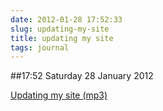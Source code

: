 ```yaml
---
date: 2012-01-28 17:52:33
slug: updating-my-site
title: updating my site
tags: journal
---
```


##17:52 Saturday 28 January 2012

[Updating my site (mp3)](http://audioboo.fm/boos/642952-updating-my-site.mp3?keyed=true&source=embed)
